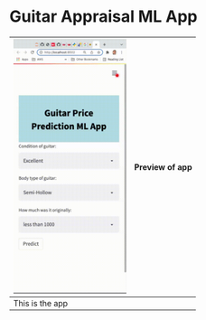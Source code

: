 # Guitar Appraisal ML App

| <img src="img/preview.gif" alt="drawing" width="200"/>| Preview of app|
|---	|---	|
| This is the app |
